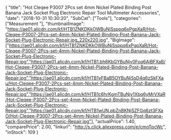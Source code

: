 {
	"title": "Hot Cleqee P3007 2Pcs set 4mm Nickel Plated Binding Post Banana Jack Socket Plug Electronic Repair Tool Multimeter Accessories",
	"date": "2018-10-31 10:30:20",
	"SubCat": ["Tools"],
	"categories": ["Measurement "],
	"thumbnailImage": "https://ae01.alicdn.com/kf/HTB1ZNKDKkOWBuNjSsppq6xPgpXaR/Hot-Cleqee-P3007-2Pcs-set-4mm-Nickel-Plated-Binding-Post-Banana-Jack-Socket-Plug-Electronic-Repair.jpg_220x220.jpg",
	"BigImage": ["https://ae01.alicdn.com/kf/HTB1ZNKDKkOWBuNjSsppq6xPgpXaR/Hot-Cleqee-P3007-2Pcs-set-4mm-Nickel-Plated-Binding-Post-Banana-Jack-Socket-Plug-Electronic-Repair.jpg","https://ae01.alicdn.com/kf/HTB1.bh6KbGYBuNjy0Foq6AiBFXaB/Hot-Cleqee-P3007-2Pcs-set-4mm-Nickel-Plated-Binding-Post-Banana-Jack-Socket-Plug-Electronic-Repair.jpg","https://ae01.alicdn.com/kf/HTB1vFBaB5OYBuNjSsD4q6zSkFXau/Hot-Cleqee-P3007-2Pcs-set-4mm-Nickel-Plated-Binding-Post-Banana-Jack-Socket-Plug-Electronic-Repair.jpg","https://ae01.alicdn.com/kf/HTB1c6hrKgmTBuNjy1Xbq6yMrVXaR/Hot-Cleqee-P3007-2Pcs-set-4mm-Nickel-Plated-Binding-Post-Banana-Jack-Socket-Plug-Electronic-Repair.jpg","https://ae01.alicdn.com/kf/HTB1wUN.pbZnBKNjSZFGq6zt3FXaO/Hot-Cleqee-P3007-2Pcs-set-4mm-Nickel-Plated-Binding-Post-Banana-Jack-Socket-Plug-Electronic-Repair.jpg"],
	"actualPrice": 1.40,
	"comparePrice": 2.00,
	"linkurl": "http://s.click.aliexpress.com/e/cmoTpcWc",
	"inStock": 109
}
